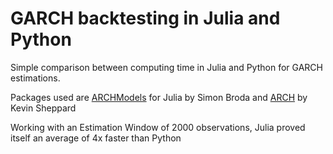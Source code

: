 # GARCH backtesting in Julia and Python

Simple comparison between computing time in Julia and Python for GARCH estimations.

Packages used are [ARCHModels](https://s-broda.github.io/ARCHModels.jl/stable/) for Julia by Simon Broda and [ARCH](https://github.com/bashtage/arch/) by Kevin Sheppard

Working with an Estimation Window of 2000 observations, Julia proved itself an average of 4x faster than Python